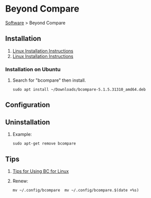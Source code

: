 # Beyond Compare

[Software](README.md#B) > Beyond Compare

## Installation

1. [Linux Installation Instructions](https://www.scootersoftware.com/download.php?zz=kb_linux_install)
1. [Linux Installation Instructions](https://www.scootersoftware.com/kb/linux_install)

### Installation on Ubuntu

1. Search for "bcompare" then install.

    ```console
    sudo apt install ~/Downloads/bcompare-5.1.5.31310_amd64.deb
    ```

## Configuration

## Uninstallation

1. Example:

    ```console
    sudo apt-get remove bcompare
    ```

## Tips

1. [Tips for Using BC for Linux](https://www.scootersoftware.com/support.php?zz=kb_linuxtips)
1. Renew:

    ```console
    mv ~/.config/bcompare  mv ~/.config/bcompare.$(date +%s)
    ```
